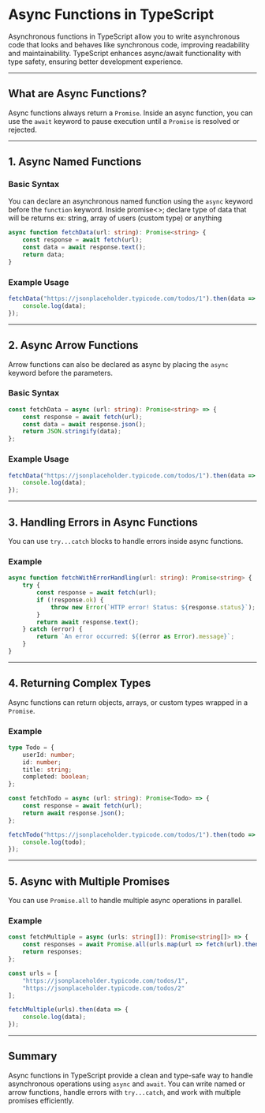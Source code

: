 
# Async Functions in TypeScript

Asynchronous functions in TypeScript allow you to write asynchronous code that looks and behaves like synchronous code, improving readability and maintainability. TypeScript enhances async/await functionality with type safety, ensuring better development experience.

---

## **What are Async Functions?**

Async functions always return a `Promise`. Inside an async function, you can use the `await` keyword to pause execution until a `Promise` is resolved or rejected.

---

## **1. Async Named Functions**

### Basic Syntax
You can declare an asynchronous named function using the `async` keyword before the `function` keyword.
Inside promise<>; declare type of data that will be returns ex: string, array of users (custom type) or anything

```typescript
async function fetchData(url: string): Promise<string> {
    const response = await fetch(url);
    const data = await response.text();
    return data;
}
```

### Example Usage
```typescript
fetchData("https://jsonplaceholder.typicode.com/todos/1").then(data => {
    console.log(data);
});
```

---

## **2. Async Arrow Functions**

Arrow functions can also be declared as async by placing the `async` keyword before the parameters.

### Basic Syntax
```typescript
const fetchData = async (url: string): Promise<string> => {
    const response = await fetch(url);
    const data = await response.json();
    return JSON.stringify(data);
};
```

### Example Usage
```typescript
fetchData("https://jsonplaceholder.typicode.com/todos/1").then(data => {
    console.log(data);
});
```

---

## **3. Handling Errors in Async Functions**

You can use `try...catch` blocks to handle errors inside async functions.

### Example
```typescript
async function fetchWithErrorHandling(url: string): Promise<string> {
    try {
        const response = await fetch(url);
        if (!response.ok) {
            throw new Error(`HTTP error! Status: ${response.status}`);
        }
        return await response.text();
    } catch (error) {
        return `An error occurred: ${(error as Error).message}`;
    }
}
```

---

## **4. Returning Complex Types**

Async functions can return objects, arrays, or custom types wrapped in a `Promise`.

### Example
```typescript
type Todo = {
    userId: number;
    id: number;
    title: string;
    completed: boolean;
};

const fetchTodo = async (url: string): Promise<Todo> => {
    const response = await fetch(url);
    return await response.json();
};

fetchTodo("https://jsonplaceholder.typicode.com/todos/1").then(todo => {
    console.log(todo);
});
```

---

## **5. Async with Multiple Promises**

You can use `Promise.all` to handle multiple async operations in parallel.

### Example
```typescript
const fetchMultiple = async (urls: string[]): Promise<string[]> => {
    const responses = await Promise.all(urls.map(url => fetch(url).then(res => res.text())));
    return responses;
};

const urls = [
    "https://jsonplaceholder.typicode.com/todos/1",
    "https://jsonplaceholder.typicode.com/todos/2"
];

fetchMultiple(urls).then(data => {
    console.log(data);
});
```

---

## **Summary**

Async functions in TypeScript provide a clean and type-safe way to handle asynchronous operations using `async` and `await`. You can write named or arrow functions, handle errors with `try...catch`, and work with multiple promises efficiently.
